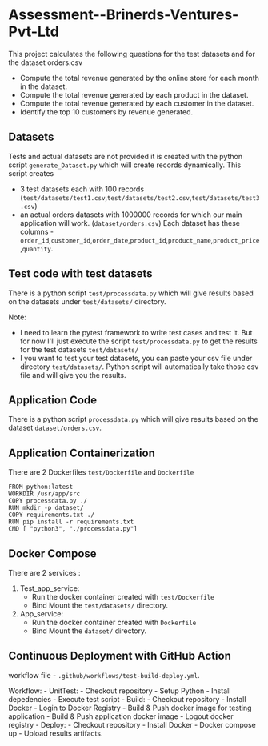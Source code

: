 # Assessment--Brinerds-Ventures-Pvt-Ltd

This project calculates the following questions for the test datasets and for the dataset orders.csv
- Compute the total revenue generated by the online store for each month in the dataset.
- Compute the total revenue generated by each product in the dataset.
- Compute the total revenue generated by each customer in the dataset.
- Identify the top 10 customers by revenue generated.

## Datasets

Tests and actual datasets are not provided it is created with the python script `generate_Dataset.py` which will create records dynamically.
This script creates 
- 3 test datasets each with 100 records (`test/datasets/test1.csv`,`test/datasets/test2.csv`,`test/datasets/test3.csv`)
- an actual orders datasets with 1000000 records for which our main application will work. (`dataset/orders.csv`)
Each dataset has these columns - `order_id`,`customer_id`,`order_date`,`product_id`,`product_name`,`product_price`,`quantity`.

## Test code with test datasets

There is a python script `test/processdata.py` which will give results based on the datasets under `test/datasets/` directory.

Note: </br>
- I need to learn the pytest framework to write test cases and test it. But for now I'll just execute the script  `test/processdata.py` to get the results for the test datasets `test/datasets/`
- I you want to test your test datasets, you can paste your csv file under directory `test/datasets/`. Python script will automatically take those csv file and will give you the results.

## Application Code

There is a python script `processdata.py` which will give results based on the dataset  `dataset/orders.csv`.

## Application Containerization

There are 2 Dockerfiles `test/Dockerfile` and `Dockerfile`
```
FROM python:latest
WORKDIR /usr/app/src
COPY processdata.py ./
RUN mkdir -p dataset/
COPY requirements.txt ./
RUN pip install -r requirements.txt
CMD [ "python3", "./processdata.py"]
```
 
## Docker Compose

There are 2 services :
1. Test_app_service: 
    - Run the docker container created with `test/Dockerfile`
    - Bind Mount the `test/datasets/` directory.
2. App_service:
    - Run the docker container created with `Dockerfile`
    - Bind Mount the `dataset/` directory.

## Continuous Deployment with GitHub Action

workflow file - `.github/workflows/test-build-deploy.yml`.

Workflow:
    - UnitTest:
        - Checkout repository
        - Setup Python
        - Install depedencies
        - Execute test script
    - Build:
        - Checkout repository
        - Install Docker
        - Login to Docker Registry
        - Build & Push docker image for testing application
        - Build & Push application docker image
        - Logout docker registry
    - Deploy:
        - Checkout repository
        - Install Docker
        - Docker compose up
        - Upload results artifacts.





